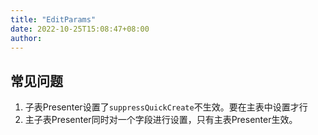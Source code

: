 ```yaml
---
title: "EditParams"
date: 2022-10-25T15:08:47+08:00
author: 
---
```




## 常见问题

1. 子表Presenter设置了`suppressQuickCreate`不生效。要在主表中设置才行 
2. 主子表Presenter同时对一个字段进行设置，只有主表Presenter生效。